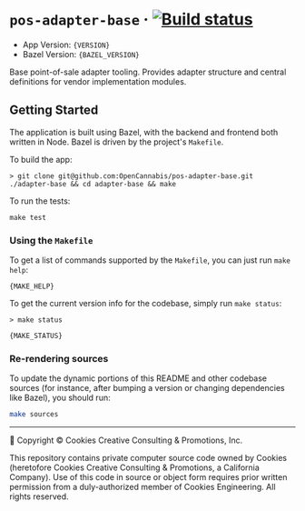 
# `pos-adapter-base` · [![Build status](https://badge.buildkite.com/37fb020fa2e6272825a6cf3a7eb3065ba6247b26905956eedc.svg)](https://buildkite.com/cookies/pos-adapter-base)

- App Version: `{VERSION}`
- Bazel Version: `{BAZEL_VERSION}`

Base point-of-sale adapter tooling. Provides adapter structure and central definitions for vendor implementation modules.


## Getting Started

The application is built using Bazel, with the backend and frontend both written in Node. Bazel is driven by the project's `Makefile`.


To build the app:
```
> git clone git@github.com:OpenCannabis/pos-adapter-base.git ./adapter-base && cd adapter-base && make
```

To run the tests:
```
make test
```


### Using the `Makefile`

To get a list of commands supported by the `Makefile`, you can just run `make help`:
```
{MAKE_HELP}
```

To get the current version info for the codebase, simply run `make status`:
```
> make status

{MAKE_STATUS}
```


### Re-rendering sources

To update the dynamic portions of this README and other codebase sources (for instance, after bumping a version or changing dependencies like Bazel), you should run:

```bash
make sources
```


---

🍪 Copyright © Cookies Creative Consulting & Promotions, Inc.

This repository contains private computer source code owned by Cookies (heretofore Cookies Creative Consulting & Promotions, a California Company). Use of this code in source or object form requires prior written permission from a duly-authorized member of Cookies Engineering. All rights reserved.
